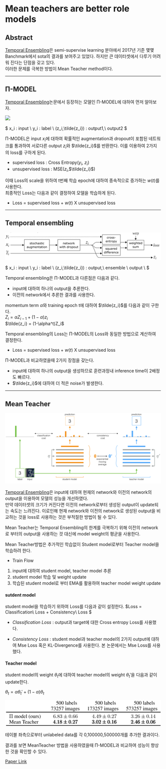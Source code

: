 # Mean teachers are better role models

## Abstract
[Temporal Ensembling](https://arxiv.org/abs/1610.02242)은 semi-supervise learning 분야에서 2017년 기준 몇몇 Banchmark에서 sota의 결과를 보여주고 있었다. 하지만 큰 데이터셋에서 다루기 어려워 진다는 단점을 갖고 있다. \
이러한 문제를 극복한 방법이 Mean Teacher method이다.

---
## Π-MODEL
[Temporal Ensembling](https://arxiv.org/abs/1610.02242)논문에서 등장하는 모델인 Π-MODEL에 대하여 먼저 알아보자.

<img src="../Mean teachers are better role models/Images/Π-MODEL.jpeg">

$
x_i : input \\
y_i : label \\
(z_i,\tilde{z_i}) : output1,\ output2 
$ 

Π-MODEL은 input $x_i$에 대하여 확률적인 augmentation과 dropout이 포함된 네트워크를 통과하여 서로다른 output $z_i$와 $\tilde{z_i}$를 반환한다. 이를 이용하여 2가지의 loss를 구하게 된다.
- supervised loss : Cross Entropy($y_i$, $z_i$)
- unsupervised loss : MSE($z_i$,$\tilde{z_i}$)


이때 Loss의 scale을 위하여 t번째 학습 epoch에 대하여 종속적으로 증가하는 $w(t)$를 사용한다. \
최종적인 Loss는 다음과 같이 결정하여 모델을 학습하게 된다.

- Loss = supervised loss + $w(t)$ X unsupervised loss

---
## Temporal ensembling
<img src="../Mean teachers are better role models/Images/Temporal Ensembling.jpeg">

$
x_i : input \\
y_i : label \\
(z_i,\tilde{z_i}) : output,\ ensemble \ output \\
$

Temporal ensembling은 Π-MODEL과 다른점은 다음과 같다.
- input에 대하여 하나의 output을 추론한다.
- 이전의 network에서 추론한 결과를 사용한다.

momentum term $\alpha$와 training epoch t에 대하여 $\tilde{z_i}$를 다음과 같이 구한다.\
 $Z_i = \alpha Z_{i-1} + (1-\alpha)z_i$ \
 $\tilde{z_i} = (1-\alpha^t)Z_i$

Temporal ensembling의 Loss는 Π-MODEL의 Loss와 동일한 방법으로 계산하여 결정한다.
 - Loss = supervised loss + $w(t)$ X unsupervised loss

Π-MODEL과 비교하였을때 2가지 장점을 갖는다.
- input에 대하여 하나의 output을 생성하므로 훈련과정내 inference time이 2배정도 빠르다.
-  $\tilde{z_i}$에 대하여 더 적은 noise가 발생한다.

---
## Mean Teacher
<img src="../Mean teachers are better role models/Images/Mean Teacher.jpeg">

[Temporal Ensembling](https://arxiv.org/abs/1610.02242)은 input에 대하여 현재의 network와 이전의 network의 output을 이용하여 모델의 성능을 개선하였다. \
만약 데이터셋의 크기가 커진다면 이전의 network로부터 생성된 output이 update되는 속도는 느려진다. 이로인해 현재 network와 이전의 network로 생성된 output을 비교하는 것을 loss로 사용하는 것은 부적절한 방법이 될 수 있다.

Mean Teacher는 Temporal Ensembling의 한계를 극복하기 위해 이전의 network로 부터의 output을 사용하는 것 대신에 model weight의 평균을 사용한다.

Mean Teacher방법은 추가적인 학습없이 Student model로부터 Teacher model을 학습하려 한다.


- Train Flow
1. input에 대하여 student model, teacher model 추론
2. student model 학습 및 weight update
3. 학습된 student model로 부터 EMA를 활용하여 teacher model weight update

#### sutdent model

student model을 학습하기 위하여 Loss를 다음과 같이 설정한다.
$Loss = Classification\ Loss + Consistency\ Loss $

- $Classification\ Loss$ : output과 target에 대한 Cross entropy Loss를 사용했다.

- $Consistency\ Loss$ : student model과 teacher model의 2가지 output에 대하여 Mse Loss 혹은 KL-Divergence를 사용한다.
본 논문에서는 Mse Loss를 사용했다.

#### Teacher model

student model의 weight $\theta_t$에 대하여 teacher model의 weight $\theta_t'$을 다음과 같이 update한다. 

$\theta_t = \alpha \theta_t' + (1-\alpha)\theta_t$

<img src="../Mean teachers are better role models/Images/Table3.jpeg">

테이블 좌측으로부터 unlabeled data를 각 0,100000,500000개를 추가한 결과이다.

결과를 보면 MeanTeacher 방법을 사용하였을때 Π-MODEL과 비교하여 성능이 향상한 것을 확인할 수 있다.

[Paper Link](https://arxiv.org/pdf/1703.01780.pdf)